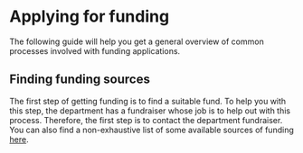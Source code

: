 # Applying for funding
The following guide will help you get a general overview of common processes involved with funding applications.

## Finding funding sources
The first step of getting funding is to find a suitable fund. 
To help you with this step, the department has a fundraiser whose job is to help out with this process.
Therefore, the first step is to contact the department fundraiser.
You can also find a non-exhaustive list of some available sources of funding [here](../../practical_info/funding.md).
